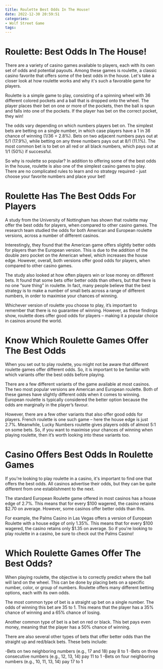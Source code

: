 ```yaml
---
title: Roulette Best Odds In The House!
date: 2022-12-30 20:59:51
categories:
- Wolf Street Game
tags:
---
```



#  Roulette: Best Odds In The House!

There are a variety of casino games available to players, each with its own set of odds and potential payouts. Among these games is roulette, a classic casino favorite that offers some of the best odds in the house. Let's take a closer look at how roulette works and why it's such a favorable game for players.

 Roulette is a simple game to play, consisting of a spinning wheel with 36 different colored pockets and a ball that is dropped onto the wheel. The player places their bet on one or more of the pockets, then the ball is spun and falls into one of the pockets. If the player has bet on the correct pocket, they win!

The odds vary depending on which numbers players bet on. The simplest bets are betting on a single number, in which case players have a 1 in 36 chance of winning (1/36 = 2.8%). Bets on two adjacent numbers pays out at 5/1 (17.9%), while betting on any three numbers pays out at 8/1 (11.1%). The most common bet is to bet on all red or all black numbers, which pays out at 1/1 (50%) if successful.

So why is roulette so popular? In addition to offering some of the best odds in the house, roulette is also one of the simplest casino games to play. There are no complicated rules to learn and no strategy required - just choose your favorite numbers and place your bet!

#  Roulette Has The Best Odds For Players 

A study from the University of Nottingham has shown that roulette may offer the best odds for players, when compared to other casino games. The research team studied the odds for both American and European roulette versions, across a number of different casinos.

Interestingly, they found that the American game offers slightly better odds for players than the European version. This is due to the addition of the double zero pocket on the American wheel, which increases the house edge. However, overall, both versions offer good odds for players, when compared to other casino games.

The study also looked at how often players win or lose money on different bets. It found that some bets offer better odds than others, but that there is no one “sure thing” in roulette. In fact, many people believe that the best strategy is to make a number of small bets across a range of different numbers, in order to maximise your chances of winning.

Whichever version of roulette you choose to play, it’s important to remember that there is no guarantee of winning. However, as these findings show, roulette does offer good odds for players – making it a popular choice in casinos around the world.

#  Know Which Roulette Games Offer The Best Odds 

When you set out to play roulette, you might not be aware that different roulette games offer different odds. So, it is important to be familiar with which variants offer the best odds before playing.

There are a few different variants of the game available at most casinos. The two most popular versions are American and European roulette. Both of these games have slightly different odds when it comes to winning. European roulette is typically considered the better option because the odds are marginally in the player’s favour.

However, there are a few other variants that also offer good odds for players. French roulette is one such game – here the house edge is just 2.7%. Meanwhile, Lucky Numbers roulette gives players odds of almost 5:1 on some bets. So, if you want to maximise your chances of winning when playing roulette, then it’s worth looking into these variants too.

#  Casino Offers Best Odds In Roulette Games 

If you're looking to play roulette in a casino, it's important to find one that offers the best odds. All casinos advertise their odds, but they can be quite different from one establishment to the next.

The standard European Roulette game offered in most casinos has a house edge of 2.7%. This means that for every $100 wagered, the casino retains $2.70 on average. However, some casinos offer better odds than this.

For example, the Palms Casino in Las Vegas offers a version of European Roulette with a house edge of only 1.35%. This means that for every $100 wagered, the casino retains only $1.35 on average. So if you're looking to play roulette in a casino, be sure to check out the Palms Casino!

#  Which Roulette Games Offer The Best Odds?

When playing roulette, the objective is to correctly predict where the ball will land on the wheel. This can be done by placing bets on a specific number, color, or group of numbers. Roulette offers many different betting options, each with its own odds.

The most common type of bet is a straight up bet on a single number. The odds of winning this bet are 35 to 1. This means that the player has a 35% chance of winning and a 65% chance of losing.

Another common type of bet is a bet on red or black. This bet pays even money, meaning that the player has a 50% chance of winning.

There are also several other types of bets that offer better odds than the straight up and red/black bets. These bets include:

-Bets on two neighboring numbers (e.g., 17 and 18) pay 8 to 1
-Bets on three consecutive numbers (e.g., 12, 13, 14) pay 11 to 1
-Bets on four neighboring numbers (e.g., 10, 11, 13, 14) pay 17 to 1